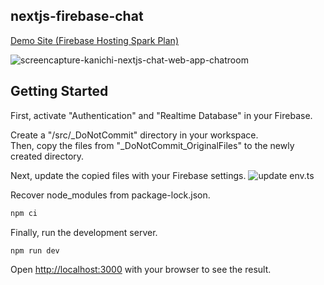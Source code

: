 ## nextjs-firebase-chat
[Demo Site (Firebase Hosting Spark Plan)](https://kanichi-nextjs-chat.web.app)

![screencapture-kanichi-nextjs-chat-web-app-chatroom](https://github.com/kan-ichi/nextjs-firebase-chat/assets/43694066/d69b7e4f-5288-4c1b-9c44-8e4d96fbd9b1)

## Getting Started

First, activate "Authentication" and "Realtime Database" in your Firebase.

Create a "/src/_DoNotCommit" directory in your workspace.<br>
Then, copy the files from "_DoNotCommit_OriginalFiles" to the newly created directory.

Next, update the copied files with your Firebase settings.
![update env.ts](https://github.com/kan-ichi/nextjs-firebase-chat/assets/43694066/7bfd6d9a-7690-497e-916f-cb6de8ef4f01)


Recover node_modules from package-lock.json.

```bash
npm ci
```

Finally, run the development server.

```bash
npm run dev
```

Open [http://localhost:3000](http://localhost:3000) with your browser to see the result.
